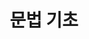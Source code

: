 ---
title: "문법 기초"
permalink: /categories/pcl/
layout: category
author_profile: true
taxonomy: pcl
sidebar_main : true
---